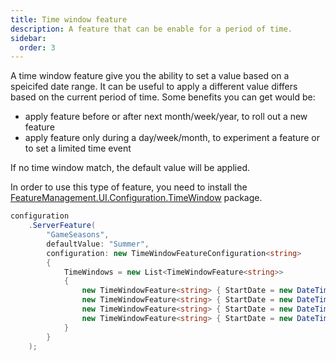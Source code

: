 ```yaml
---
title: Time window feature
description: A feature that can be enable for a period of time.
sidebar:
  order: 3
---
```


A time window feature give you the ability to set a value based on a speicifed date range. It can be useful to apply a different value differs based on the current period of time. Some benefits you can get would be:

- apply feature before or after next month/week/year, to roll out a new feature
- apply feature only during a day/week/month, to experiment a feature or to set a limited time event

If no time window match, the default value will be applied.

In order to use this type of feature, you need to install the [FeatureManagement.UI.Configuration.TimeWindow](https://www.nuget.org/packages/FeatureManagement.UI.Configuration.TimeWindow/) package.

```csharp
configuration
    .ServerFeature(
        "GameSeasons",
        defaultValue: "Summer",
        configuration: new TimeWindowFeatureConfiguration<string>
        {
            TimeWindows = new List<TimeWindowFeature<string>>
            {
                new TimeWindowFeature<string> { StartDate = new DateTime(2020, 01, 01), EndDate = new DateTime(2020, 04, 01), Value = "Winter" },
                new TimeWindowFeature<string> { StartDate = new DateTime(2020, 04, 01), EndDate = new DateTime(2020, 07, 01), Value = "Spring" },
                new TimeWindowFeature<string> { StartDate = new DateTime(2020, 07, 01), EndDate = new DateTime(2020, 10, 01), Value = "Summer" },
                new TimeWindowFeature<string> { StartDate = new DateTime(2020, 10, 01), EndDate = new DateTime(2021, 01, 01), Value = "Fall" }
            }
        }
    );
```
